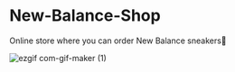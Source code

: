 # New-Balance-Shop
Online store where you can order New Balance sneakers👟

![ezgif com-gif-maker (1)](https://user-images.githubusercontent.com/101676789/203067470-953fbd78-6dcf-4061-af7e-e490eef457e7.gif)
